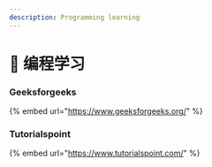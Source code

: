 ```yaml
---
description: Programming learning
---
```


# 🌠 编程学习

### Geeksforgeeks

{% embed url="https://www.geeksforgeeks.org/" %}

### Tutorialspoint

{% embed url="https://www.tutorialspoint.com/" %}


